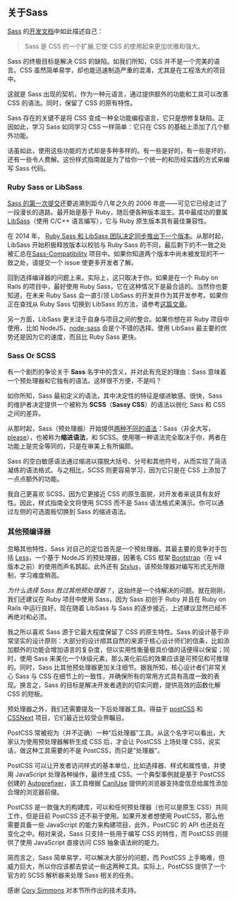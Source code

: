 
## 关于Sass

[Sass](https://sass-lang.com) 的[开发文档](https://sass-lang.com/documentation/file.SASS_REFERENCE.html)中如此描述自己：
 
>Sass 是 CSS 的一个扩展,它使 CSS 的使用起来更加优雅和强大。

Sass 的终极目标是解决 CSS 的缺陷。如我们所知，CSS 并不是一个完美的语言。CSS 虽然简单易学，却也能迅速制造严重的混淆，尤其是在工程浩大的项目中。

这就是 Sass 出现的契机，作为一种元语言，通过提供额外的功能和工具可以改善 CSS 的语法。同时，保留了 CSS 的原有特性。

Sass 存在的关键不是将 CSS 变成一种全功能编程语言，它只是想修复缺陷。正因如此，学习 Sass 如同学习 CSS 一样简单：它只在 CSS 的基础上添加了几个额外功能。

话虽如此，使用这些功能的方式却是多种多样的。有一些是好的，有一些是坏的，还有一些令人费解。这份样式指南就是为了给你一个统一的和历经实践的方式来编写 Sass 代码。

### Ruby Sass or LibSass

[Sass 的第一次提交](https://github.com/hcatlin/sass/commit/fa5048ba405619273e474a50400c7243fbff54fe)还要追溯到距今八年之久的 2006 年底——可见它已经走过了一段漫长的道路。最开始是基于 Ruby，随后便各种版本滋生。其中最成功的要属[LibSass](https://webdesign.tutsplus.com/articles/getting-to-know-libsass--cms-23114)（使用 C/C++ 语言编写），它与 Ruby 原生版本具有最佳兼容性。

在 2014 年， [Ruby Sass 和 LibSass 团队决定同步推出下一个版本](https://github.com/sass/libsass/wiki/The-LibSass-Compatibility-Plan)。从那时起，LibSass 开始积极释放版本以校验与 Ruby Sass 的不同，最后剩下的不一致之处被汇总在[Sass-Compatibility](https://kittygiraudel.github.io/sass-compatibility/) 项目中。如果你知道两个版本中尚未被发现的不一致之处，请提交一个 issue 使更多开发者了解。

回到选择编译器的问题上来。实际上，这只取决于你。如果是在一个 Ruby on Rails 的项目中，最好使用 Ruby Sass，它在这种情况下是最合适的。当然你也要知道，在未来 Ruby Sass 会一直引领 LibSass 的开发并作为其开发参考。如果你正在查找从 Ruby Sass 切换到 LibSass 的方法，请参考[这篇文章](https://www.sitepoint.com/switching-ruby-sass-libsass/)。

另一方面，LibSass 更关注于自身与项目之间的整合。如果你想在非 Ruby 项目中使用，比如 NodeJS，[node-sass](https://github.com/sass/node-sass) 会是个不错的选择。使用 LibSass 最主要的优势还是因为它的速度，而且比 Ruby Sass 更快。

### Sass Or SCSS

有一个剧烈的争论关于 **Sass** 名字中的含义，并对此有充足的理由：Sass 意味着一个预处理器和它独有的语法。这样很不方便，不是吗？

如你所知，Sass 最初定义的语法，其中决定性的特征是缩进敏感。很快，Sass 的维护者决定提供一个被称为 **SCSS**（**Sassy CSS**）的语法以弱化 Sass 和 CSS 之间的差异。

从那时起，Sass（预处理器）开始提供[两种不同的语法](https://www.sitepoint.com/whats-difference-sass-scss/)：Sass（非全大写，[please](http://sassnotsass.com)），也被称为**缩进语法**，和 SCSS。使用哪一种语法完全取决于你，两者在功能上是完全等同的，只是在审美上有所偏颇。

Sass 的空白敏感语法通过缩进以摆脱大括号、分号和其他符号，从而实现了简洁凝练的语法格式。与之相比，SCSS 则更容易学习，因为它只是在 CSS 上添加了一点点额外的功能。

我自己更喜欢 SCSS，因为它更接近 CSS 的原生面貌，对开发者来说具有友好性。因此，样式指南全文将使用 SCSS 而不是 Sass 语法格式来演示。你可以通过<span data-toggle="aside" class="link-like" role="button" aria-expanded>左侧的可选面板</span>切换到 Sass 的缩进语法。

### 其他预编译器

忽略其他特性，Sass 对自己的定位首先是一个预处理器。其最主要的竞争对手包括 [Less](http://lesscss.org/)，一个基于 NodeJS 的预处理器，因著名 CSS 框架 [Bootstrap](https://getbootstrap.com/)（在 v4 版本之前）的使用而声名鹊起。此外还有 [Stylus](https://stylus-lang.com/)，该预处理器对编写形式无所限制，学习难度稍高。

*为什么选择 Sass 胜过其他预处理器？*，这始终是一个待解决的问题。就在刚刚，我们还建议在 Ruby 项目中使用 Sass，因为 Sass 初创于 Ruby 并且在 Ruby on Rails 中运行良好。现在随着 LibSass 与 Sass 的逐步接近，上述建议显然已经不再绝对和必须。

我之所以喜欢 Sass 源于它最大程度保留了 CSS 的原生特性。Sass 的设计基于非常坚实的设计原则：大部分的设计顺其自然的来源于核心设计师们的信条，比如添加额外的功能会增加语言的复杂度，但以实用性衡量极具价值的话便得以保留；同时，使用 Sass 来美化一个块级元素，那么美化前后的效果应该是可预见和可推理的。同时，Sass 比其他预处理器更加关注细节。据我所知，核心设计者们非常关心 Sass 与 CSS 在细节上的一致性，并确保所有的常用方式具有高度一致的表现。换言之，Sass 的目标是解决开发者遇到的切实问题，提供高效的函数化解 CSS 的短板。

预处理器之外，我们还需要提及一下后处理器工具。得益于 [postCSS](https://github.com/postcss/postcss) 和 [CSSNext](https://github.com/cssnext/cssnext) 项目，它们最近比较受业界瞩目。

PostCSS 常被视为（并不正确）一种“后处理器”工具。从这个名字可以看出，大家认为使用预处理器解析生成 CSS 后，才会让 PostCSS 上场处理 CSS，说实话，做这种工具需要的不是 PostCSS，而只是“处理器”。

PostCSS 可以让开发者访问样式的基本单位，比如选择器、样式和属性值，并使用 JavaScript 处理各种操作，最终生成 CSS。一个典型事例就是基于 PostCSS 创建的 [Autoprefixer](https://github.com/postcss/autoprefixer)，该工具根据 [CanIUse](https://caniuse.com) 提供的浏览器支持度信息给属性添加合理的浏览器前缀。

PostCSS 是一款强大的构建库，可以和任何预处理器（也可以是原生 CSS）共同工作，但是目前 PostCSS 还不易于使用。如果开发者想使用 PostCSS，那么他需要具备一些 JavaScript 的能力来构建项目，此外，PostCSC 的 API 也还处在变化之中。相对来说，Sass 只支持一些用于编写 CSS 的特性，而 PostCSS 则提供了使用 JavaScript 直接访问 CSS 抽象语法树的能力。

简而言之，Sass 简单易学，可以解决大部分的问题，而 PostCSS 上手略难，但威力巨大，所以你应该都去尝试一些这两种工具。实际上，PostCSS 提供了一个官方的 SCSS 解析器来处理 Sass 相关的任务。

<div class="note">
  <p>感谢 <a href="https://github.com/corysimmons">Cory Simmons</a> 对本节所作出的技术支持。</p>
</div>
